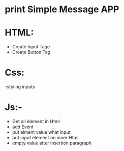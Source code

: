# print Simple Message APP

# HTML:
- Create Input Tage
- Create Button Tag
# Css:
-styling inputs
# Js:-
- Get all element in Html
- add Event 
- put elment value what input
- put input element on inner Html
- empty value after insertion paragraph

